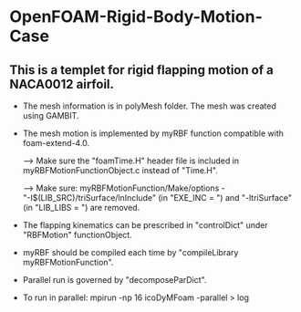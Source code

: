 # OpenFOAM-Rigid-Body-Motion-Case

## This is a templet for rigid flapping motion of a NACA0012 airfoil.

* The mesh information is in polyMesh folder. The mesh was created using GAMBIT.

* The mesh motion is implemented by myRBF function compatible with foam-extend-4.0. 
   
   --> Make sure the "foamTime.H" header file is included in myRBFMotionFunctionObject.c instead of "Time.H". 
   
   --> Make sure: myRBFMotionFunction/Make/options -  
   "-I$(LIB_SRC)/triSurface/lnInclude" (in "EXE_INC = \")  and "-ltriSurface" (in "LIB_LIBS = \") are removed.
* The flapping kinematics can be prescribed in "controlDict" under "RBFMotion" functionObject.
* myRBF should be compiled each time by "compileLibrary myRBFMotionFunction".
* Parallel run is governed by "decomposeParDict". 
* To run in parallel: mpirun -np 16 icoDyMFoam -parallel > log 